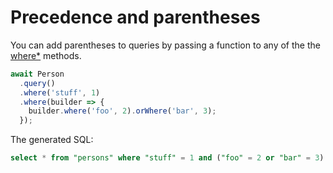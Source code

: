 # Precedence and parentheses

You can add parentheses to queries by passing a function to any of the the [where*](https://github.com/Vincit/objection.js/tree/v1/doc/api/query-builder/find-methods.md#where) methods.

```js
await Person
  .query()
  .where('stuff', 1)
  .where(builder => {
    builder.where('foo', 2).orWhere('bar', 3);
  });
```

The generated SQL:

```sql
select * from "persons" where "stuff" = 1 and ("foo" = 2 or "bar" = 3)
```
